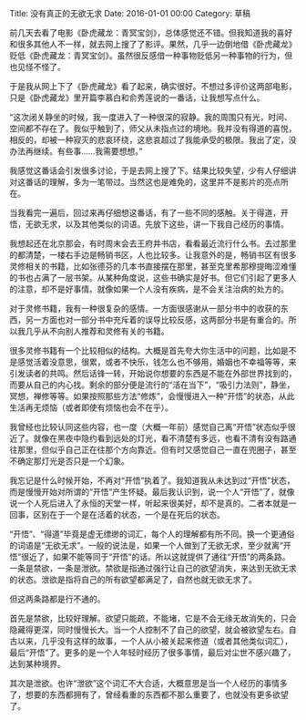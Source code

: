 Title: 没有真正的无欲无求
Date: 2016-01-01 00:00
Category: 草稿

前几天去看了电影《卧虎藏龙：青冥宝剑》，总体感觉还不错。但我知道我的喜好和很多其他人不一样，就去网上搜了了影评。果然，几乎一边倒地借《卧虎藏龙》贬低《卧虎藏龙：青冥宝剑》。虽然很反感借一种事物贬低另一种事物的行为，但也见怪不怪了。

于是我从网上下了《卧虎藏龙》看了起来，确实很好。不想过多评价这两部电影，只是《卧虎藏龙》里开篇李慕白和俞秀莲说的一番话，让我想写点什么。

“这次闭关静坐的时候，我一度进入了一种很深的寂静。我的周围只有光，时间、空间都不存在了。我似乎触到了，师父从未指点过的境地。我并没有得道的喜悦，相反的，却被一种寂灭的悲哀环绕，这悲哀超过了我能承受的极限。我出了定，没办法再继续。有些事……我需要想想。”

我感觉这番话会引发很多讨论，于是去网上搜了下。结果比较失望，少有人仔细讲对这番话的理解，多为一笔带过。当然这也是难免的，这里并不是影片的亮点所在。

当我看完一遍后，回过来再仔细想这番话，有了一些不同的感触。关于得道，开悟，无欲无求，以及其他类似的词语。先放下这些，讲一下我自己经历的事情。

我想起还在北京那会，有时周末会去王府井书店，看看最近流行什么书。去过那里的都清楚，一楼右手边是畅销书区，人也比较多。让我意外的是，畅销书区有很多灵修相关的书籍，比如张德芬的几本书直接摆在那里，甚至克里希那穆提晦涩难懂的书也占满了一层书架。从某种角度说，这些书确实是好书。但它们引起了更多人的注意，却不是好事情。就像如果一个人没有疾病，是不会关注治病的处方的。

对于灵修书籍，我有一种很复杂的感情。一方面很感谢从一部分书中的收获的东西，另一方面也对一部分书中充斥着的误导比较反感，这两部分书是有重合的。所以我几乎从不向别人推荐和灵修有关的书籍。

很多灵修书籍有一个比较相似的结构。大概是首先夸大你生活中的问题，比如是不是感觉活着没意思，很累，或者不快乐，钱怎么也不够用，婚姻也不幸福等等，来引发读者的共鸣。然后话锋一转，开始说你想要的东西是不能在外部世界找到的，而要从自己的内心找。剩余的部分便是流行的“活在当下”，“吸引力法则”，静坐，冥想，禅修等等。如果按照那些方法“修炼”，会慢慢进入一种“开悟”的状态，从此生活再无烦恼（或者即使有烦恼也会不在乎）。

我曾经也比较认同这些内容，也一度（大概一年前）感觉自己离“开悟”状态似乎很近了。就像在黑夜中隐约看到远处的灯光，看不清楚有多远，也看不清有没有路通往那里，但似乎自己正在往那个方向靠近。但有时又感觉自己一直在兜圈子，甚至不确定那灯光是否只是一个幻象。

我忘记是什么时候开始，不再对“开悟”执着了。我知道我从未达到过“开悟”状态，而是慢慢开始对所谓的“开悟”产生怀疑。最后我认识到，说一个人“开悟”了，就像说一个人死后进入了永恒的天堂一样，听起来很美好，却不是真的。二者本就是一回事，区别在于一个是在活着的状态，一个是在死后的状态。

“开悟”、“得道”毕竟是虚无缥缈的词汇，每个人的理解都有所不同。换一个更通俗的词语是“无欲无求”。一般的说法是，如果一个人做到了无欲无求，至少就离“开悟”很近了，如果不能等同于“开悟”的话。所以这就提供了通往“开悟”的两条路。一条是禁欲，一条是泄欲。禁欲是指通过强行让自己的欲望消失，来达到无欲无求的状态。泄欲是指将自己的所有欲望都满足了，自然也就无欲无求了。

但这两条路都是行不通的。

首先是禁欲，比较好理解。欲望只能疏，不能堵，它是不会无缘无故消失的，只会隐藏得更深，同时慢慢长大。当一个人控制不了自己的欲望，就会被欲望左右。自古以来，几乎没有这样的故事，一个人从小被关起来修道（或者其他类似词汇），最后“开悟”了。更多的是一个人年轻时经历了很多事情，最后对尘世不感兴趣了，达到某种境界。

其次是泄欲。也许“泄欲”这个词汇不大合适，大概意思是当一个人经历的事情多了，想要的东西都拥有了，曾经看重的东西都不那么重要了，也就没有更多欲望了。





